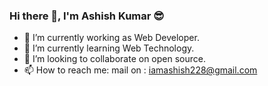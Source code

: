 ### Hi there 👋, I'm Ashish Kumar 😎


- 🔭 I’m currently working as Web Developer.
- 🌱 I’m currently learning Web Technology.
- 👯 I’m looking to collaborate on open source.  
- 📫 How to reach me: mail on : iamashish228@gmail.com
